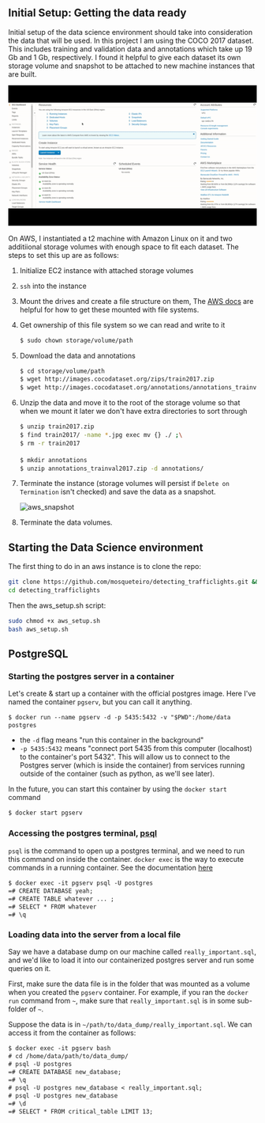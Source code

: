 

## Initial Setup: Getting the data ready  
Initial setup of the data science environment should take into consideration the data that will be used. In this project I am using the COCO 2017 dataset. This includes training and validation data and annotations which take up 19 Gb and 1 Gb, respectively. I found it helpful to give each dataset its own storage volume and snapshot to be attached to new machine instances that are built.  

![aws_data_setup](images/aws_data_setup.gif)

On AWS, I instantiated a t2 machine with Amazon Linux on it and two additiional storage volumes with enough space to fit each dataset. The steps to set this up are as follows:  
1. Initialize EC2 instance with attached storage volumes
2. `ssh` into the instance
3. Mount the drives and create a file structure on them, The [AWS docs](https://docs.aws.amazon.com/AWSEC2/latest/UserGuide/ebs-using-volumes.html) are helpful for how to get these mounted with file systems.
4. Get ownership of this file system so we can read and write to it
   ```bash
   $ sudo chown storage/volume/path
   ```
4. Download the data and annotations  
   ```bash
   $ cd storage/volume/path
   $ wget http://images.cocodataset.org/zips/train2017.zip
   $ wget http://images.cocodataset.org/annotations/annotations_trainval2017.zip
   ```
5. Unzip the data and move it to the root of the storage volume so that when we mount it later we don't have extra directories to sort through
   ```bash
   $ unzip train2017.zip
   $ find train2017/ -name *.jpg exec mv {} ./ ;\
   $ rm -r train2017

   $ mkdir annotations
   $ unzip annotations_trainval2017.zip -d annotations/
   ```
7. Terminate the instance (storage volumes will persist if `Delete on Termination` isn't checked) and save the data as a snapshot.

   ![aws_snapshot](images/aws_snapshot.gif)

8. Terminate the data volumes.




## Starting the Data Science environment  
The first thing to do in an aws instance is to clone the repo:  
```bash
git clone https://github.com/mosqueteiro/detecting_trafficlights.git && \
cd detecting_trafficlights
```

Then the aws_setup.sh script:
```bash
sudo chmod +x aws_setup.sh
bash aws_setup.sh
```

## PostgreSQL
### Starting the postgres server in a container

Let's create & start up a container with the official postgres image. Here I've named the container `pgserv`, but you can call it anything.
```
$ docker run --name pgserv -d -p 5435:5432 -v "$PWD":/home/data postgres
```
- the `-d` flag means "run this container in the background"
- `-p 5435:5432` means "connect port 5435 from this computer (localhost) to the container's port 5432". This will allow us to connect to the Postgres server (which is inside the container) from services running outside of the container (such as python, as we'll see later).

In the future, you can start this container by using the `docker start` command
```bash
$ docker start pgserv
```

### Accessing the postgres terminal, [psql](http://postgresguide.com/utilities/psql.html)

`psql` is the command to open up a postgres terminal, and we need to run this command on inside the container. `docker exec` is the way to execute commands in a running container. See the documentation [here](https://docs.docker.com/engine/reference/commandline/exec/)
```
$ docker exec -it pgserv psql -U postgres
=# CREATE DATABASE yeah;
=# CREATE TABLE whatever ... ;
=# SELECT * FROM whatever
=# \q
```

### Loading data into the server from a local file

Say we have a database dump on our machine called `really_important.sql`, and we'd like to load it into our containerized postgres server and run some queries on it.

First, make sure the data file is in the folder that was mounted as a volume when you created the `pgserv` container. For example, if you ran the `docker run` command from `~`, make sure that `really_important.sql` is in some sub-folder of `~`.

Suppose the data is in `~/path/to/data_dump/really_important.sql`. We can access it from the container as follows:  

```
$ docker exec -it pgserv bash
# cd /home/data/path/to/data_dump/
# psql -U postgres
=# CREATE DATABASE new_database;
=# \q
# psql -U postgres new_database < really_important.sql;
# psql -U postgres new_database
=# \d
=# SELECT * FROM critical_table LIMIT 13;
```
